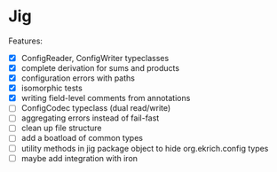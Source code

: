 # Jig

Features:
- [X] ConfigReader, ConfigWriter typeclasses
- [X] complete derivation for sums and products
- [X] configuration errors with paths
- [X] isomorphic tests
- [X] writing field-level comments from annotations
- [ ] ConfigCodec typeclass (dual read/write)
- [ ] aggregating errors instead of fail-fast
- [ ] clean up file structure
- [ ] add a boatload of common types
- [ ] utility methods in jig package object to hide org.ekrich.config types
- [ ] maybe add integration with iron